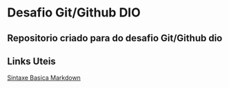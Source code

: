 
# Desafio Git/Github DIO 
## Repositorio criado para do desafio Git/Github dio


## Links Uteis
[Sintaxe Basica Markdown](https://docs.pipz.com/central-de-ajuda/learning-center/guia-basico-de-markdown#open)

